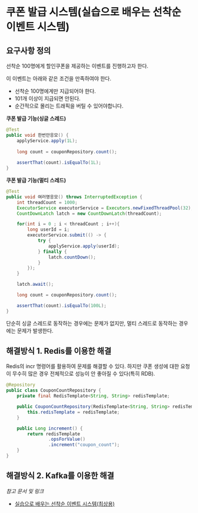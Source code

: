 # 쿠폰 발급 시스템(실습으로 배우는 선착순 이벤트 시스템)

## 요구사항 정의
선착순 100명에게 할인쿠폰을 제공하는 이벤트를 진행하고자 한다.

이 이벤트는 아래와 같은 조건을 만족하여야 한다.
- 선착순 100명에게만 지급되어야 한다.
- 101개 이상이 지급되면 안된다.
- 순간적으로 몰리는 트래픽을 버틸 수 있어야합니다.

**쿠폰 발급 기능(싱글 스레드)**
```java
@Test
public void 한번만응모() {
    applyService.apply(1L);
    
    long count = couponRepository.count();
    
    assertThat(count).isEqualTo(1L);
}
```

**쿠폰 발급 기능(멀티 스레드)**
```java
@Test
public void 여러명응모() throws InterruptedException {
    int threadCount = 1000;
    ExecutorService executorService = Executors.newFixedThreadPool(32);
    CountDownLatch latch = new CountDownLatch(threadCount);

    for(int i = 0 ; i < threadCount ; i++){
        long userId = i;
        executorService.submit(() -> {
            try {
                applyService.apply(userId);
            } finally {
                latch.countDown();
            }
        });
    }

    latch.await();

    long count = couponRepository.count();

    assertThat(count).isEqualTo(100L);
}
```

단순히 싱글 스레드로 동작하는 경우에는 문제가 없지만, 멀티 스레드로 동작하는 경우에는 문제가 발생한다.

## 해결방식 1. Redis를 이용한 해결
Redis의 incr 명령어를 활용하여 문제를 해결할 수 있다. 하지만 쿠폰 생성에 대한 요청이 무수히 많은 경우
전체적으로 성능이 안 좋아질 수 있다(특히 RDB). 

```java
@Repository
public class CouponCountRepository {
    private final RedisTemplate<String, String> redisTemplate;

    public CouponCountRepository(RedisTemplate<String, String> redisTemplate) {
        this.redisTemplate = redisTemplate;
    }

    public Long increment() {
        return redisTemplate
                .opsForValue()
                .increment("coupon_count");
    }
}

```

## 해결방식 2. Kafka를 이용한 해결

_참고 문서 및 링크_
- [실습으로 배우는 선착순 이벤트 시스템(최상용)](https://www.inflearn.com/course/%EC%84%A0%EC%B0%A9%EC%88%9C-%EC%9D%B4%EB%B2%A4%ED%8A%B8-%EC%8B%9C%EC%8A%A4%ED%85%9C-%EC%8B%A4%EC%8A%B5/dashboard)
